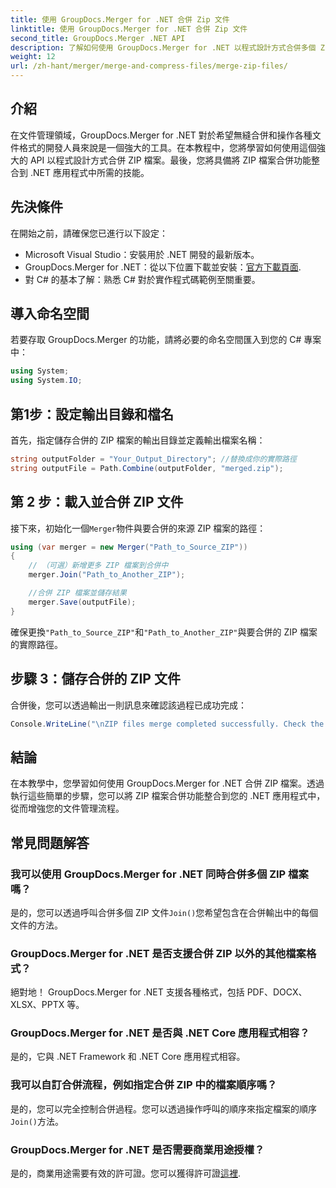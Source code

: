 ```yaml
---
title: 使用 GroupDocs.Merger for .NET 合併 Zip 文件
linktitle: 使用 GroupDocs.Merger for .NET 合併 Zip 文件
second_title: GroupDocs.Merger .NET API
description: 了解如何使用 GroupDocs.Merger for .NET 以程式設計方式合併多個 ZIP 檔案。本逐步教程涵蓋了先決條件。
weight: 12
url: /zh-hant/merger/merge-and-compress-files/merge-zip-files/
---
```

## 介紹

在文件管理領域，GroupDocs.Merger for .NET 對於希望無縫合併和操作各種文件格式的開發人員來說是一個強大的工具。在本教程中，您將學習如何使用這個強大的 API 以程式設計方式合併 ZIP 檔案。最後，您將具備將 ZIP 檔案合併功能整合到 .NET 應用程式中所需的技能。

## 先決條件

在開始之前，請確保您已進行以下設定：

- Microsoft Visual Studio：安裝用於 .NET 開發的最新版本。
-  GroupDocs.Merger for .NET：從以下位置下載並安裝：[官方下載頁面](https://releases.groupdocs.com/merger/net/).
- 對 C# 的基本了解：熟悉 C# 對於實作程式碼範例至關重要。

## 導入命名空間

若要存取 GroupDocs.Merger 的功能，請將必要的命名空間匯入到您的 C# 專案中：

```csharp
using System;
using System.IO;
```

## 第1步：設定輸出目錄和檔名

首先，指定儲存合併的 ZIP 檔案的輸出目錄並定義輸出檔案名稱：

```csharp
string outputFolder = "Your_Output_Directory"; //替換成你的實際路徑
string outputFile = Path.Combine(outputFolder, "merged.zip");
```

## 第 2 步：載入並合併 ZIP 文件

接下來，初始化一個`Merger`物件與要合併的來源 ZIP 檔案的路徑：

```csharp
using (var merger = new Merger("Path_to_Source_ZIP"))
{
    // （可選）新增更多 ZIP 檔案到合併中
    merger.Join("Path_to_Another_ZIP");

    //合併 ZIP 檔案並儲存結果
    merger.Save(outputFile);
}
```

確保更換`"Path_to_Source_ZIP"`和`"Path_to_Another_ZIP"`與要合併的 ZIP 檔案的實際路徑。

## 步驟 3：儲存合併的 ZIP 文件

合併後，您可以透過輸出一則訊息來確認該過程已成功完成：

```csharp
Console.WriteLine("\nZIP files merge completed successfully. Check the output in {0}", outputFolder);
```

## 結論

在本教學中，您學習如何使用 GroupDocs.Merger for .NET 合併 ZIP 檔案。透過執行這些簡單的步驟，您可以將 ZIP 檔案合併功能整合到您的 .NET 應用程式中，從而增強您的文件管理流程。

## 常見問題解答

### 我可以使用 GroupDocs.Merger for .NET 同時合併多個 ZIP 檔案嗎？

是的，您可以透過呼叫合併多個 ZIP 文件`Join()`您希望包含在合併輸出中的每個文件的方法。

### GroupDocs.Merger for .NET 是否支援合併 ZIP 以外的其他檔案格式？

絕對地！ GroupDocs.Merger for .NET 支援各種格式，包括 PDF、DOCX、XLSX、PPTX 等。

### GroupDocs.Merger for .NET 是否與 .NET Core 應用程式相容？

是的，它與 .NET Framework 和 .NET Core 應用程式相容。

### 我可以自訂合併流程，例如指定合併 ZIP 中的檔案順序嗎？

是的，您可以完全控制合併過程。您可以透過操作呼叫的順序來指定檔案的順序`Join()`方法。

### GroupDocs.Merger for .NET 是否需要商業用途授權？

是的，商業用途需要有效的許可證。您可以獲得許可證[這裡](https://purchase.groupdocs.com/buy).